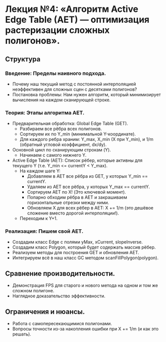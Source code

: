 <!--- file: 07_active_edge_table.md --->

# Лекция №4: «Алгоритм Active Edge Table (AET) — оптимизация растеризации сложных полигонов».

## Структура

### Введение: Пределы наивного подхода.
* Почему наш текущий метод с постоянной интерполяцией неэффективен для сложных сцен с десятками полигонов?
* Постановка проблемы: Нам нужен алгоритм, который минимизирует вычисления на каждом сканирующей строке.

### Теория: Этапы алгоритма AET.
* Предварительная обработка: Global Edge Table (GET).
    * Разбираем все рёбра всех полигонов.
    * Сортируем их по Y_min (минимальной Y-координате).
    * Для каждого ребра храним: Y_max, X_min (X при Y_min), и 1/m (обратный угловой коэффициент, dx/dy).
* Основной цикл по сканирующим строкам (Y).
    * Начинаем с самого нижнего Y.
* Active Edge Table (AET): Список рёбер, которые активны для текущего Y (т.е. Y_min <= currentY < Y_max).
    * На каждом шаге Y:
        * Добавляем в AET все рёбра из GET, у которых Y_min == currentY.
        * Удаляем из AET все рёбра, у которых Y_max == currentY.
        * Сортируем AET по X! (Это ключевой момент).
        * Попарно обходим рёбра в AET и закрашиваем горизонтальные отрезки между ними.
        * Обновляем X для всех рёбер в AET: X += 1/m (это дешёвое сложение вместо дорогой интерполяции!).
    * Переходим к Y+1.

### Реализация: Пишем свой AET.
* Создадим класс Edge с полями yMax, xCurrent, slopeInverse.
* Создадим класс Polygon, который будет содержать массив рёбер.
* Реализуем методы для построения GET и обновления AET.
* Интегрируем всё в наш класс GC методом scanFillPolygon(polygon).

## Сравнение производительности.
* Демонстрация FPS для старого и нового метода на одном и том же сложном полигоне.
* Наглядное доказательство эффективности.

## Ограничения и нюансы.
* Работа с самопересекающимися полигонами.
* Вопросы точности из-за накопления ошибки при X += 1/m (и как это решать).
